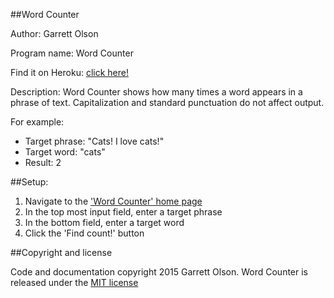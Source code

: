 ##Word Counter

Author: Garrett Olson

Program name: Word Counter

Find it on Heroku: [click here!](https://sheltered-springs-4738.herokuapp.com/)

Description: Word Counter shows how many times a word appears in a phrase of text. Capitalization and standard punctuation do not affect output.

For example:

* Target phrase: "Cats! I love cats!"
* Target word: "cats"
* Result: 2

##Setup:

1. Navigate to the ['Word Counter' home page](https://sheltered-springs-4738.herokuapp.com/)
2. In the top most input field, enter a target phrase
3. In the bottom field, enter a target word
4. Click the 'Find count!' button


##Copyright and license

Code and documentation copyright 2015 Garrett Olson. Word Counter is released under the [MIT license](http://opensource.org/licenses/MIT)
